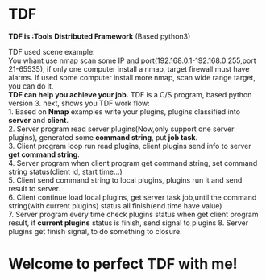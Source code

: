 # TDF
__TDF is :Tools Distributed Framework__ (Based python3)

TDF used scene example:  
    You whant use nmap scan some IP and port(192.168.0.1-192.168.0.255,port 21-65535), if only one computer install a nmap,  target firewall must have alarms.
    If used some computer install more nmap, scan wide range target, you can do it.  
    __TDF can help you achieve your job.__
    TDF is a C/S program, based python version 3. next, shows you TDF work flow:   
    1. Based on __Nmap__ examples write your plugins, plugins classified into __server__ and __client__.  
    2. Server program read server plugins(Now,only support one server plugins), generated some __command string__, put __job task__.   
    3. Client program loop run read plugins, client plugins send info to server __get command string__.   
    4. Server program when client program get command string, set command string status(client id, start time...)   
    5. Client send command string to local plugins, plugins run it and send result to server.   
    6. Client continue load local plugins, get server task job,until the command string(with current plugins) status all finish(end time have value)   
    7. Server program every time check plugins status when get client program result, if __current plugins__ status is finish, send signal to plugins
    8. Server plugins get finish signal, to do something to closure.   
# __Welcome to perfect TDF with me!__

